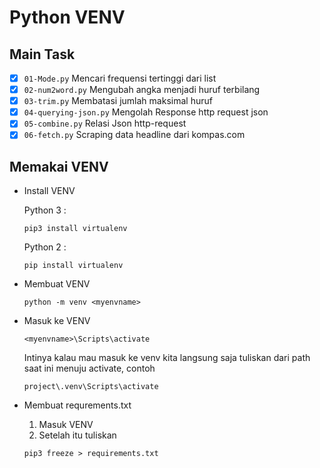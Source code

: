 # Python VENV
## Main Task
- [x] `01-Mode.py` Mencari frequensi tertinggi dari list
- [x] `02-num2word.py` Mengubah angka menjadi huruf terbilang
- [x] `03-trim.py` Membatasi jumlah maksimal huruf
- [x] `04-querying-json.py` Mengolah Response http request json
- [x] `05-combine.py` Relasi Json http-request
- [x] `06-fetch.py` Scraping data headline dari kompas.com

## Memakai VENV
- Install VENV

    Python 3 :
    ```
    pip3 install virtualenv
    ```
    Python 2 :

    ```
    pip install virtualenv
    ```
- Membuat VENV
    ```
    python -m venv <myenvname> 
    ```
- Masuk ke VENV
    ```
    <myenvname>\Scripts\activate
    ```
    Intinya kalau mau masuk ke venv kita langsung saja tuliskan dari path saat ini menuju activate, contoh 
    ```
    project\.venv\Scripts\activate
    ```
- Membuat requrements.txt
    1. Masuk VENV
    2. Setelah itu tuliskan
    ```
    pip3 freeze > requirements.txt
    ```

